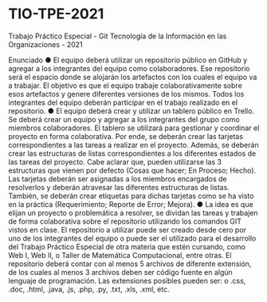 # TIO-TPE-2021

Trabajo Práctico Especial - Git
Tecnología de la Información en las Organizaciones - 2021



Enunciado
● El equipo deberá utilizar un repositorio público en GitHub y agregar a los
integrantes del equipo como colaboradores. Ese repositorio será el espacio
donde se alojarán los artefactos con los cuales el equipo va a trabajar. El objetivo
es que el equipo trabaje colaborativamente sobre esos artefactos y genere
diferentes versiones de los mismos. Todos los integrantes del equipo deberán
participar en el trabajo realizado en el repositorio.
● El equipo deberá crear y utilizar un tablero público en Trello. Se deberá crear un
equipo y agregar a los integrantes del grupo como miembros colaboradores. El
tablero se utilizará para gestionar y coordinar el proyecto en forma colaborativa.
Por ende, se deberán crear las tarjetas correspondientes a las tareas a realizar en
el proyecto. Además, se deberán crear las estructuras de listas correspondientes
a los diferentes estados de las tareas del proyecto. Cabe aclarar que, pueden
utilizarse las 3 estructuras que vienen por defecto (Cosas que hacer; En Proceso;
Hecho). Las tarjetas deberán ser asignadas a los miembros encargados de
resolverlos y deberán atravesar las diferentes estructuras de listas. También, se
deberán crear etiquetas para dichas tarjetas como se ha visto en la práctica
(Requerimiento; Reporte de Error; Mejora).
● La idea es que elijan un proyecto o problemática a resolver, se dividan las tareas y
trabajen de forma colaborativa sobre el repositorio utilizando los comandos GIT
vistos en clase. El repositorio a utilizar puede ser creado desde cero por uno de
los integrantes del equipo o puede ser el utilizado para el desarrollo del Trabajo
Práctico Especial de otra materia que estén cursando, como Web I, Web II, o
Taller de Matemática Computacional, entre otras. El repositorio deberá contar
con al menos 5 archivos de diferente extensión, de los cuales al menos 3 archivos
deben ser código fuente en algún lenguaje de programación. Las extensiones
posibles pueden ser:
o .css, .doc, .html, .java, .js, .php, .py, .txt, .xls, .xml, etc.
